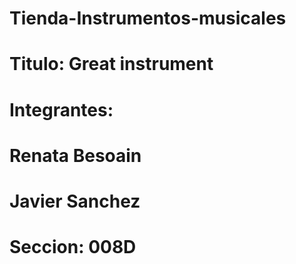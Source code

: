 # Tienda-Instrumentos-musicales 
# Titulo: Great instrument

# Integrantes:
# Renata Besoain
# Javier Sanchez
# Seccion: 008D
